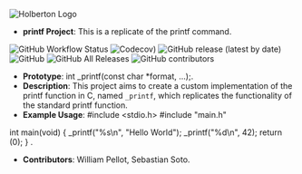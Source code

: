 
![Holberton Logo](https://uploads-ssl.webflow.com/6105315644a26f77912a1ada/63eea844ae4e3022154e2878_Holberton.png)

- **printf Project**: This is a replicate of the printf command.

![GitHub Workflow Status](https://img.shields.io/github/workflow/status/soto2571/holbertonschool-printf/CI)
![Codecov](https://img.shields.io/codecov/c/github/soto2571/holbertonschool-printf))
![GitHub release (latest by date)](https://img.shields.io/github/v/release/soto2571/holbertonschool-printf)
![GitHub](https://img.shields.io/github/license/soto2571/holbertonschool-printf)
![GitHub All Releases](https://img.shields.io/github/downloads/soto2571/holbertonschool-printf/total)
![GitHub contributors](https://img.shields.io/github/contributors/soto2571/holbertonschool-printf)

- **Prototype**: int _printf(const char *format, ...);.
- **Description**: This project aims to create a custom implementation of the printf function in C, named `_printf`, which replicates the functionality of the standard printf function.
- **Example Usage**:
 #include <stdio.h>
#include "main.h"

int main(void)
{
    _printf("%s\n", "Hello World");
    _printf("%d\n", 42);
    return (0);
}
.
- **Contributors**: William Pellot, Sebastian Soto.
